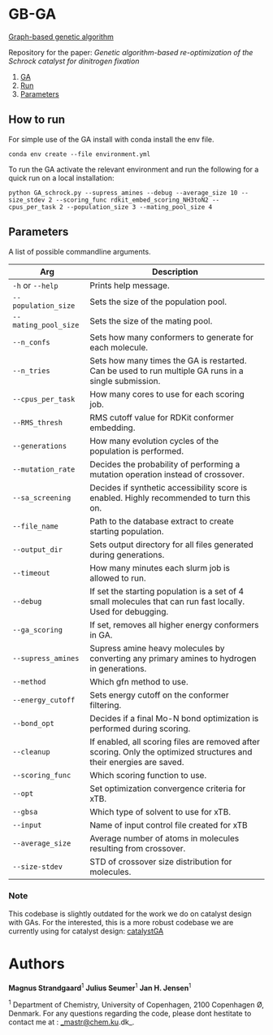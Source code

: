 # GB-GA

[Graph-based genetic algorithm](http://dx.doi.org/10.1039/C8SC05372C)

Repository for the paper: _Genetic algorithm-based re-optimization of the Schrock catalyst for dinitrogen fixation_

1. [GA](#gb-ga)
2. [Run](#how-to-run)
3. [Parameters](#parameters)

## How to run

For simple use of the GA install with conda install the env file.

    conda env create --file environment.yml

To run the GA activate the relevant environment and run the following for a quick run on a local installation:

```
python GA_schrock.py --supress_amines --debug --average_size 10 --size_stdev 2 --scoring_func rdkit_embed_scoring_NH3toN2 --cpus_per_task 2 --population_size 3 --mating_pool_size 4
```

## Parameters

A list of possible commandline arguments.

| Arg                  | Description                                                                                                          |
| -------------------- | -------------------------------------------------------------------------------------------------------------------- |
| `-h` or `--help`     | Prints help message.                                                                                                 |
| `--population_size`  | Sets the size of the population pool.                                                                                |
| `--mating_pool_size` | Sets the size of the mating pool.                                                                                    |
| `--n_confs`          | Sets how many conformers to generate for each molecule.                                                              |
| `--n_tries`          | Sets how many times the GA is restarted. Can be used to run multiple GA runs in a single submission.                 |
| `--cpus_per_task`    | How many cores to use for each scoring job.                                                                          |
| `--RMS_thresh`       | RMS cutoff value for RDKit conformer embedding.                                                                      |
| `--generations`      | How many evolution cycles of the population is performed.                                                            |
| `--mutation_rate`    | Decides the probability of performing a mutation operation instead of crossover.                                     |
| `--sa_screening`     | Decides if synthetic accessibility score is enabled. Highly recommended to turn this on.                             |
| `--file_name`        | Path to the database extract to create starting population.                                                          |
| `--output_dir`       | Sets output directory for all files generated during generations.                                                    |
| `--timeout`          | How many minutes each slurm job is allowed to run.                                                                   |
| `--debug`            | If set the starting population is a set of 4 small molecules that can run fast locally. Used for debugging.          |
| `--ga_scoring`       | If set, removes all higher energy conformers in GA.                                                                  |
| `--supress_amines`   | Supress amine heavy molecules by converting any primary amines to hydrogen in generations.                           |
| `--method`           | Which gfn method to use.                                                                                             |
| `--energy_cutoff`    | Sets energy cutoff on the conformer filtering.                                                                       |
| `--bond_opt`         | Decides if a final Mo-N bond optimization is performed during scoring.                                               |
| `--cleanup`          | If enabled, all scoring files are removed after scoring. Only the optimized structures and their energies are saved. |
| `--scoring_func`     | Which scoring function to use.                                                                                       |
| `--opt`              | Set optimization convergence criteria for xTB.                                                                       |
| `--gbsa`             | Which type of solvent to use for xTB.                                                                                |
| `--input`            | Name of input control file created for xTB                                                                           |
| `--average_size`     | Average number of atoms in molecules resulting from crossover.                                                       |
| `--size-stdev`       | STD of crossover size distribution for molecules.                                                                    |

### Note

This codebase is slightly outdated for the work we do on catalyst design with GAs. For the interested, this is a more robust codebase we are currently using for catalyst design: [catalystGA](https://github.com/juius/catalystGA)

# Authors

**Magnus Strandgaard**<sup>1</sup>
**Julius Seumer**<sup>1</sup>
**Jan H. Jensen**<sup>1</sup>

<sup>1</sup> Department of Chemistry, University of Copenhagen, 2100 Copenhagen Ø, Denmark.
For any questions regarding the code, please dont hestitate to contact me at : _mastr@chem.ku.dk_.
